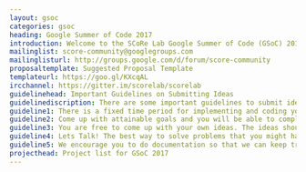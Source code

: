 ```yaml
---
layout: gsoc
categories: gsoc
heading: Google Summer of Code 2017
introduction: Welcome to the SCoRe Lab Google Summer of Code (GSoC) 2017 project ideas page. We are a dynamic and enthusiastic nonprofit research group pioneering in Internet of Things (IoT), Embedded Systems, Computer Security and 'Wireless Adhoc and Sensor Networks' and is one of the best groups in South Asia. We are based in the University of Colombo School of Computing, Sri Lanka. This is the third time that we are participating in the GSoC, we will use this page to develop possible project ideas that have on the above mentioned areas. Please note that anyone who is interested can participate in this process. You do not have to be a GSoC student or mentor to suggest possible project ideas. You can also talk to us about possible project ideas and we are happy to improve or heip you with them. Please keep in mind that projects need to be realistically something that is able to be functionally completed by a student working full time for about eight weeks. Thanks!
mailinglist: score-community@googlegroups.com
mailinglisturl: http://groups.google.com/d/forum/score-community
proposaltemplate: Suggested Proposal Template
templateurl: https://goo.gl/KXcqAL
ircchannel: https://gitter.im/scorelab/scorelab
guidelinehead: Important Guidelines on Submitting Ideas
guidelinediscription: There are some important guidelines to submit ideas, please read these carefully before adding your ideas;
guideline1: There is a fixed time period for implementing and coding your ideas.
guideline2: Come up with attainable goals and you will be able to complete what you set out to do. You can always contact our mentors and community and get an idea about the workload and whether you might be able to complete them.
guideline3: You are free to come up with your own ideas. The ideas should be about Internet of Things (IOT), Embedded Systems, Computer Security and 'Wireless Adhoc and Sensor Networks’. Also if you love to work on any of these subjects but do not have an idea you can always contact us.
guideline4:	Lets Talk! The best way to solve problems that you might have is to contact our mentors and also our community.  This will help you to not get bogged down in your ideas and to move on.
guideline5:	We encourage you to do documentation so that we can keep track of your progress and also help you if things are not going according to plan. Although not compulsory we have a strong belief that this method can cut down your time to code and also the workload of the mentors drastically.
projecthead: Project list for GSoC 2017
---
```

